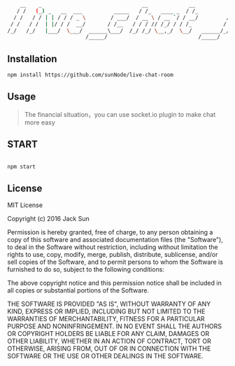 ```bash
    __    _                                __             __                                          
   / /   (_) _   __  ___          _____   / /_   ____ _  / /_          _____  ____   ____    ____ ___ 
  / /   / / | | / / / _ \        / ___/  / __ \ / __ `/ / __/         / ___/ / __ \ / __ \  / __ `__ \
 / /   / /  | |/ / /  __/       / /__   / / / // /_/ / / /_          / /    / /_/ // /_/ / / / / / / /
/_/   /_/   |___/  \___/  ______\___/  /_/ /_/ \__,_/  \__/   ______/_/     \____/ \____/ /_/ /_/ /_/ 
                         /_____/                             /_____/                                  
```

## Installation
```bash
npm install https://github.com/sunNode/live-chat-room
```


## Usage
> The financial situation，you can use socket.io plugin to make chat more easy


## START
```bash

npm start 

```



## License 

MIT License

Copyright (c) 2016 Jack Sun

Permission is hereby granted, free of charge, to any person obtaining a copy
of this software and associated documentation files (the "Software"), to deal
in the Software without restriction, including without limitation the rights
to use, copy, modify, merge, publish, distribute, sublicense, and/or sell
copies of the Software, and to permit persons to whom the Software is
furnished to do so, subject to the following conditions:

The above copyright notice and this permission notice shall be included in all
copies or substantial portions of the Software.

THE SOFTWARE IS PROVIDED "AS IS", WITHOUT WARRANTY OF ANY KIND, EXPRESS OR
IMPLIED, INCLUDING BUT NOT LIMITED TO THE WARRANTIES OF MERCHANTABILITY,
FITNESS FOR A PARTICULAR PURPOSE AND NONINFRINGEMENT. IN NO EVENT SHALL THE
AUTHORS OR COPYRIGHT HOLDERS BE LIABLE FOR ANY CLAIM, DAMAGES OR OTHER
LIABILITY, WHETHER IN AN ACTION OF CONTRACT, TORT OR OTHERWISE, ARISING FROM,
OUT OF OR IN CONNECTION WITH THE SOFTWARE OR THE USE OR OTHER DEALINGS IN THE
SOFTWARE.


